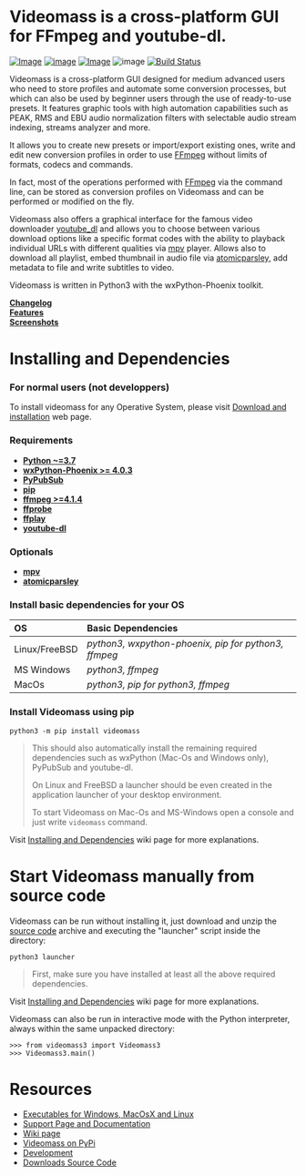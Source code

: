 # **Videomass** is a cross-platform GUI for FFmpeg and youtube-dl.
[![Image](https://img.shields.io/static/v1?label=python&logo=python&message=3.7%20|%203.8&color=blue)](https://www.python.org/downloads/)
[![image](https://img.shields.io/badge/wxpython-phoenix-green)](https://www.wxpython.org/)
[![Image](https://img.shields.io/badge/license-GPLv3-orange)](https://github.com/jeanslack/Videomass/blob/master/COPYING)
![image](https://img.shields.io/badge/platform-linux%20|%20freebsd%20|%20macos%20|%20windows-brigthgreen)
[![Build Status](https://travis-ci.org/jeanslack/Videomass.svg?branch=master)](https://travis-ci.org/jeanslack/Videomass)   

Videomass is a cross-platform GUI designed for medium advanced users who
need to store profiles and automate some conversion processes, but which
can also be used by beginner users through the use of ready-to-use presets.
It features graphic tools with high automation capabilities such as PEAK,
RMS and EBU audio normalization filters with selectable audio stream indexing,
streams analyzer and more.   

It allows you to create new presets or import/export existing ones, write and
edit new conversion profiles in order to use [FFmpeg](https://www.ffmpeg.org/) 
without limits of formats, codecs and commands.   

In fact, most of the operations performed with [FFmpeg](https://www.ffmpeg.org/) 
via the command line, can be stored as conversion profiles on Videomass and can 
be performed or modified on the fly.   

Videomass also offers a graphical interface for the famous video downloader
[youtube_dl](http://ytdl-org.github.io/youtube-dl/) and allows you to choose 
between various download options like a specific format codes with the ability 
to playback individual URLs with different qualities via [mpv](https://mpv.io/) 
player. Allows also to download all playlist, embed thumbnail in audio file via 
[atomicparsley](http://atomicparsley.sourceforge.net/), add metadata to file and 
write subtitles to video.   

Videomass is written in Python3 with the wxPython-Phoenix toolkit.   

**[Changelog](https://github.com/jeanslack/Videomass/blob/master/CHANGELOG)**   
**[Features](https://jeanslack.github.io/Videomass/features.html)**   
**[Screenshots](https://jeanslack.github.io/Videomass/screenshots.html)**   

# Installing and Dependencies

### For normal users (not developpers)
To install videomass for any Operative System, please visit 
[Download and installation](https://jeanslack.github.io/Videomass/download_installation.html) 
web page.

### Requirements
- **[Python ~=3.7](https://www.python.org/)**
- **[wxPython-Phoenix >= 4.0.3](https://wxpython.org/)**
- **[PyPubSub](https://pypi.org/project/PyPubSub/)**
- **[pip](https://pypi.org/project/pip/)**
- **[ffmpeg >=4.1.4](https://ffmpeg.org/)**
- **[ffprobe](https://ffmpeg.org/ffprobe.html)**
- **[ffplay](http://ffmpeg.org/ffplay.html)**
- **[youtube-dl](https://pypi.org/project/youtube_dl/)**

### Optionals
- **[mpv](https://mpv.io/)**
- **[atomicparsley](http://atomicparsley.sourceforge.net/)**

### Install basic dependencies for your OS

| **OS**           | **Basic Dependencies**                              |
|:-----------------|:----------------------------------------------------|
|Linux/FreeBSD     |*python3, wxpython-phoenix, pip for python3, ffmpeg* |
|MS Windows        |*python3, ffmpeg*                                    |
|MacOs             |*python3, pip for python3, ffmpeg*                   |

### Install Videomass using pip

`python3 -m pip install videomass`   

> This should also automatically install the remaining required dependencies 
such as wxPython (Mac-Os and Windows only), PyPubSub and youtube-dl.   
>
> On Linux and FreeBSD a launcher should be even created in the application 
launcher of your desktop environment.   
>
> To start Videomass on Mac-Os and MS-Windows open a console and just write 
`videomass` command.   

Visit [Installing and Dependencies](https://github.com/jeanslack/Videomass/wiki/Installing-and-Dependencies) 
wiki page for more explanations.

# Start Videomass manually from source code

Videomass can be run without installing it, just download and unzip the 
[source code](https://github.com/jeanslack/Videomass/releases) archive and 
executing the "launcher" script inside the directory:   

`python3 launcher`   

> First, make sure you have installed at least all the above required 
dependencies.   

Visit [Installing and Dependencies](https://github.com/jeanslack/Videomass/wiki/Installing-and-Dependencies) 
wiki page for more explanations.

Videomass can also be run in interactive mode with the Python interpreter, 
always within the same unpacked directory:   

`>>> from videomass3 import Videomass3`   
`>>> Videomass3.main()`   

# Resources

* [Executables for Windows, MacOsX and Linux](https://sourceforge.net/projects/videomass2/)
* [Support Page and Documentation](http://jeanslack.github.io/Videomass)
* [Wiki page](https://github.com/jeanslack/Videomass/wiki)
* [Videomass on PyPi](https://pypi.org/project/videomass/)
* [Development](https://github.com/jeanslack/Videomass)
* [Downloads Source Code](https://github.com/jeanslack/Videomass/releases)



